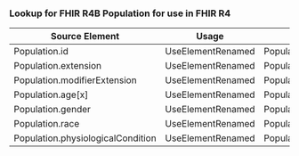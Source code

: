 ### Lookup for FHIR R4B Population for use in FHIR R4

| Source Element | Usage | Target |
| -------------- | ----- | ------ |
| Population.id | UseElementRenamed | Population.id |
| Population.extension | UseElementRenamed | Population.extension |
| Population.modifierExtension | UseElementRenamed | Population.modifierExtension |
| Population.age[x] | UseElementRenamed | Population.age[x] |
| Population.gender | UseElementRenamed | Population.gender |
| Population.race | UseElementRenamed | Population.race |
| Population.physiologicalCondition | UseElementRenamed | Population.physiologicalCondition |
